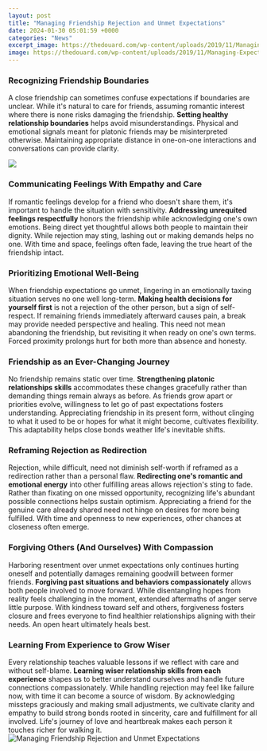 ```yaml
---
layout: post
title: "Managing Friendship Rejection and Unmet Expectations"
date: 2024-01-30 05:01:59 +0000
categories: "News"
excerpt_image: https://thedouard.com/wp-content/uploads/2019/11/Managing-Expectations-4-e1573995433120.png
image: https://thedouard.com/wp-content/uploads/2019/11/Managing-Expectations-4-e1573995433120.png
---
```


### Recognizing Friendship Boundaries
A close friendship can sometimes confuse expectations if boundaries are unclear. While it's natural to care for friends, assuming romantic interest where there is none risks damaging the friendship. <b>Setting healthy relationship boundaries</b> helps avoid misunderstandings. Physical and emotional signals meant for platonic friends may be misinterpreted otherwise. Maintaining appropriate distance in one-on-one interactions and conversations can provide clarity.

![](https://i.ytimg.com/vi/R0C1CeKk0z0/maxresdefault.jpg)
### Communicating Feelings With Empathy and Care 
If romantic feelings develop for a friend who doesn't share them, it's important to handle the situation with sensitivity. <b>Addressing unrequited feelings respectfully</b> honors the friendship while acknowledging one's own emotions. Being direct yet thoughtful allows both people to maintain their dignity. While rejection may sting, lashing out or making demands helps no one. With time and space, feelings often fade, leaving the true heart of the friendship intact.
### Prioritizing Emotional Well-Being 
When friendship expectations go unmet, lingering in an emotionally taxing situation serves no one well long-term. <b>Making health decisions for yourself first</b> is not a rejection of the other person, but a sign of self-respect. If remaining friends immediately afterward causes pain, a break may provide needed perspective and healing. This need not mean abandoning the friendship, but revisiting it when ready on one's own terms. Forced proximity prolongs hurt for both more than absence and honesty.
### Friendship as an Ever-Changing Journey
No friendship remains static over time. <b>Strengthening platonic relationships skills</b> accommodates these changes gracefully rather than demanding things remain always as before. As friends grow apart or priorities evolve, willingness to let go of past expectations fosters understanding. Appreciating friendship in its present form, without clinging to what it used to be or hopes for what it might become, cultivates flexibility. This adaptability helps close bonds weather life's inevitable shifts.
### Reframing Rejection as Redirection
Rejection, while difficult, need not diminish self-worth if reframed as a redirection rather than a personal flaw. <b>Redirecting one's romantic and emotional energy</b> into other fulfilling areas allows rejection's sting to fade. Rather than fixating on one missed opportunity, recognizing life's abundant possible connections helps sustain optimism. Appreciating a friend for the genuine care already shared need not hinge on desires for more being fulfilled. With time and openness to new experiences, other chances at closeness often emerge.
### Forgiving Others (And Ourselves) With Compassion 
Harboring resentment over unmet expectations only continues hurting oneself and potentially damages remaining goodwill between former friends. <b>Forgiving past situations and behaviors compassionately</b> allows both people involved to move forward. While disentangling hopes from reality feels challenging in the moment, extended aftermaths of anger serve little purpose. With kindness toward self and others, forgiveness fosters closure and frees everyone to find healthier relationships aligning with their needs. An open heart ultimately heals best.
### Learning From Experience to Grow Wiser
Every relationship teaches valuable lessons if we reflect with care and without self-blame. <b>Learning wiser relationship skills from each experience</b> shapes us to better understand ourselves and handle future connections compassionately. While handling rejection may feel like failure now, with time it can become a source of wisdom. By acknowledging missteps graciously and making small adjustments, we cultivate clarity and empathy to build strong bonds rooted in sincerity, care and fulfillment for all involved. Life's journey of love and heartbreak makes each person it touches richer for walking it.
![Managing Friendship Rejection and Unmet Expectations](https://thedouard.com/wp-content/uploads/2019/11/Managing-Expectations-4-e1573995433120.png)
